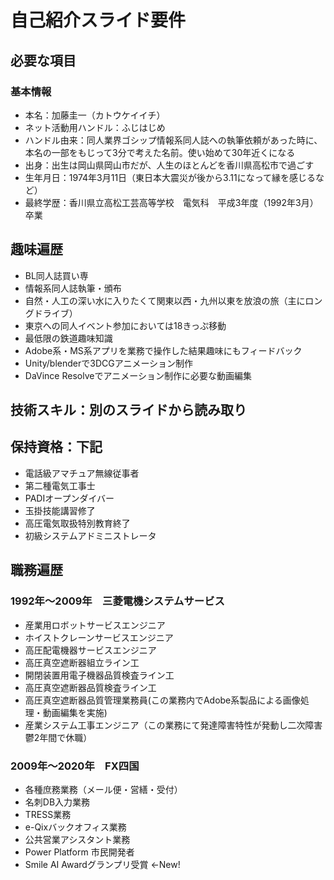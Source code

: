 # 自己紹介スライド要件
## 必要な項目
### 基本情報
- 本名：加藤圭一（カトウケイイチ）
- ネット活動用ハンドル：ふじはじめ
- ハンドル由来：同人業界ゴシップ情報系同人誌への執筆依頼があった時に、本名の一部をもじって3分で考えた名前。使い始めて30年近くになる
- 出身：出生は岡山県岡山市だが、人生のほとんどを香川県高松市で過ごす
- 生年月日：1974年3月11日（東日本大震災が後から3.11になって縁を感じるなど）
- 最終学歴：香川県立高松工芸高等学校　電気科　平成3年度（1992年3月）卒業
## 趣味遍歴
- BL同人誌買い専
- 情報系同人誌執筆・頒布
- 自然・人工の深い水に入りたくて関東以西・九州以東を放浪の旅（主にロングドライブ）
- 東京への同人イベント参加においては18きっぷ移動
- 最低限の鉄道趣味知識
- Adobe系・MS系アプリを業務で操作した結果趣味にもフィードバック
- Unity/blenderで3DCGアニメーション制作
- DaVince Resolveでアニメーション制作に必要な動画編集
## 技術スキル：別のスライドから読み取り
## 保持資格：下記
- 電話級アマチュア無線従事者
- 第二種電気工事士
- PADIオープンダイバー
- 玉掛技能講習修了
- 高圧電気取扱特別教育終了
- 初級システムアドミニストレータ
## 職務遍歴
### 1992年～2009年　三菱電機システムサービス
- 産業用ロボットサービスエンジニア
- ホイストクレーンサービスエンジニア
- 高圧配電機器サービスエンジニア
- 高圧真空遮断器組立ライン工
- 開閉装置用電子機器品質検査ライン工
- 高圧真空遮断器品質検査ライン工
- 高圧真空遮断器品質管理業務員(この業務内でAdobe系製品による画像処理・動画編集を実施)
- 産業システム工事エンジニア（この業務にて発達障害特性が発動し二次障害鬱2年間で休職）
### 2009年～2020年　FX四国
- 各種庶務業務（メール便・営繕・受付）
- 名刺DB入力業務
- TRESS業務
- e-Qixバックオフィス業務
- 公共営業アシスタント業務
- Power Platform 市民開発者
- Smile AI Awardグランプリ受賞 ←New!